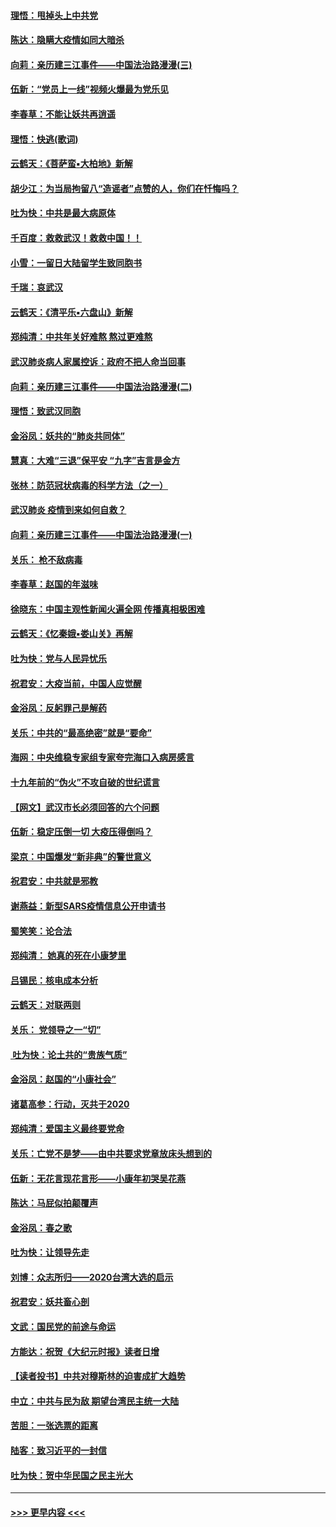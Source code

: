 #### [理悟：甩掉头上中共党](../pages/nsc993/n11838826.md?t=02030211) 
#### [陈达：隐瞒大疫情如同大暗杀](../pages/nsc993/n11838771.md?t=02030211) 
#### [向莉：亲历建三江事件——中国法治路漫漫(三)](../pages/nsc993/n11831825.md?t=02030211) 
#### [伍新：“党员上一线”视频火爆最为党乐见](../pages/nsc993/n11838200.md?t=02030211) 
#### [李春草：不能让妖共再逍遥](../pages/nsc993/n11838102.md?t=02030211) 
#### [理悟：快逃(歌词)](../pages/nsc993/n11838083.md?t=02030211) 
#### [云鹤天：《菩萨蛮▪大柏地》新解](../pages/nsc993/n11838059.md?t=02030211) 
#### [胡少江：为当局拘留八“造谣者”点赞的人，你们在忏悔吗？](../pages/nsc993/n11836801.md?t=02030211) 
#### [吐为快：中共是最大病原体](../pages/nsc993/n11836748.md?t=02030211) 
#### [千百度：救救武汉！救救中国！！](../pages/nsc993/n11836145.md?t=02030211) 
#### [小雪：一留日大陆留学生致同胞书](../pages/nsc993/n11834624.md?t=02030211) 
#### [千瑞：哀武汉](../pages/nsc993/n11833647.md?t=02030211) 
#### [云鹤天：《清平乐▪六盘山》新解](../pages/nsc993/n11833611.md?t=02030211) 
#### [郑纯清：中共年关好难熬 熬过更难熬](../pages/nsc993/n11833489.md?t=02030211) 
#### [武汉肺炎病人家属控诉：政府不把人命当回事](../pages/nsc993/n11833205.md?t=02030211) 
#### [向莉：亲历建三江事件——中国法治路漫漫(二)](../pages/nsc993/n11829102.md?t=02030211) 
#### [理悟：致武汉同胞](../pages/nsc993/n11831522.md?t=02030211) 
#### [金浴凤：妖共的“肺炎共同体”](../pages/nsc993/n11829448.md?t=02030211) 
#### [慧真：大难“三退”保平安 “九字”吉言是金方](../pages/nsc993/n11829501.md?t=02030211) 
#### [张林：防范冠状病毒的科学方法（之一）](../pages/nsc993/n11828618.md?t=02030211) 
#### [武汉肺炎 疫情到来如何自救？](../pages/nsc993/n11827632.md?t=02030211) 
#### [向莉：亲历建三江事件——中国法治路漫漫(一)](../pages/nsc993/n11827190.md?t=02030211) 
#### [关乐： 枪不敌病毒](../pages/nsc993/n11826746.md?t=02030211) 
#### [李春草：赵国的年滋味](../pages/nsc993/n11826321.md?t=02030211) 
#### [徐晓东：中国主观性新闻火遍全网 传播真相极困难](../pages/nsc993/n11826508.md?t=02030211) 
#### [云鹤天：《忆秦娥▪娄山关》再解](../pages/nsc993/n11824682.md?t=02030211) 
#### [吐为快：党与人民异忧乐](../pages/nsc993/n11824660.md?t=02030211) 
#### [祝君安：大疫当前，中国人应觉醒](../pages/nsc993/n11821946.md?t=02030211) 
#### [金浴凤：反躬罪己是解药](../pages/nsc993/n11820280.md?t=02030211) 
#### [关乐：中共的“最高绝密”就是“要命”](../pages/nsc993/n11816946.md?t=02030211) 
#### [海网：中央维稳专家组专家夸完海口入病房感言](../pages/nsc993/n11815138.md?t=02030211) 
#### [十九年前的“伪火”不攻自破的世纪谎言](../pages/nsc993/n11813238.md?t=02030211) 
#### [【网文】武汉市长必须回答的六个问题](../pages/nsc993/n11813848.md?t=02030211) 
#### [伍新：稳定压倒一切 大疫压得倒吗？](../pages/nsc993/n11812634.md?t=02030211) 
#### [梁京：中国爆发“新非典”的警世意义](../pages/nsc993/n11812554.md?t=02030211) 
#### [祝君安：中共就是邪教](../pages/nsc993/n11812431.md?t=02030211) 
#### [谢燕益：新型SARS疫情信息公开申请书](../pages/nsc993/n11808840.md?t=02030211) 
#### [蜀笑笑：论合法](../pages/nsc993/n11808064.md?t=02030211) 
#### [郑纯清： 她真的死在小康梦里](../pages/nsc993/n11806623.md?t=02030211) 
#### [吕锡民：核电成本分析](../pages/nsc993/n11806284.md?t=02030211) 
#### [云鹤天：对联两则](../pages/nsc993/n11805957.md?t=02030211) 
#### [关乐： 党领导之一“切”](../pages/nsc993/n11804505.md?t=02030211) 
#### [ 吐为快：论土共的“贵族气质”](../pages/nsc993/n11804490.md?t=02030211) 
#### [金浴凤：赵国的“小康社会”](../pages/nsc993/n11804452.md?t=02030211) 
#### [诸葛高参：行动，灭共于2020](../pages/nsc993/n11804120.md?t=02030211) 
#### [郑纯清：爱国主义最终要党命](../pages/nsc993/n11802197.md?t=02030211) 
#### [关乐：亡党不是梦——由中共要求党章放床头想到的](../pages/nsc993/n11802156.md?t=02030211) 
#### [伍新：无花言现花言形——小康年初哭吴花燕](../pages/nsc993/n11800044.md?t=02030211) 
#### [陈达：马屁似拍颠覆声](../pages/nsc993/n11800010.md?t=02030211) 
#### [金浴凤：春之歌](../pages/nsc993/n11797687.md?t=02030211) 
#### [吐为快：让领导先走](../pages/nsc993/n11797512.md?t=02030211) 
#### [刘博：众志所归——2020台湾大选的启示](../pages/nsc993/n11796878.md?t=02030211) 
#### [祝君安：妖共畜心剖](../pages/nsc993/n11794273.md?t=02030211) 
#### [文武：国民党的前途与命运](../pages/nsc993/n11794198.md?t=02030211) 
#### [方能达：祝贺《大纪元时报》读者日增](../pages/nsc993/n11793807.md?t=02030211) 
#### [【读者投书】中共对穆斯林的迫害成扩大趋势](../pages/nsc993/n11791371.md?t=02030211) 
#### [中立：中共与民为敌 期望台湾民主统一大陆](../pages/nsc993/n11790392.md?t=02030211) 
#### [苦胆：一张选票的距离](../pages/nsc993/n11788914.md?t=02030211) 
#### [陆客：致习近平的一封信](../pages/nsc993/n11788867.md?t=02030211) 
#### [吐为快：贺中华民国之民主光大](../pages/nsc993/n11788618.md?t=02030211) 

----
#### [ >>> 更早内容 <<< ](../indexes/nsc993-earlier.md)
